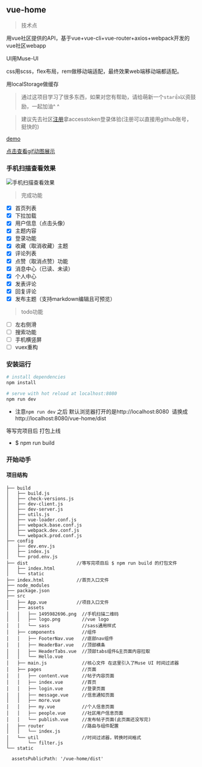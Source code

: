 ## vue-home

>技术点 

用vue社区提供的API，基于vue+vue-cli+vue-router+axios+webpack开发的vue社区webapp

UI用Muse-UI

css用scss，flex布局，rem做移动端适配，最终效果web端移动端都适配。

用localStorage做缓存

>通过这项目学习了很多东西，如果对您有帮助，请给萌新一个`star`👍以资鼓励，一起加油^ ^

> 建议先去社区[注册](https://www.vue-js.com/signup)拿accesstoken登录体验(注册可以直接用github账号，挺快的)

[demo](http://www.jianglijun1004.net/vue-home/dist/)

[点击查看gif动图展示](http://ooytyiziz.bkt.clouddn.com/vue-home.gif)

### 手机扫描查看效果
![手机扫描查看效果](https://github.com/Hxvin/vue-home/blob/master/src/assets/1495982696.png)

> 完成功能

- [x] 首页列表
- [x] 下拉加载
- [x] 用户信息（点击头像）
- [x] 主题内容
- [x] 登录功能
- [x] 收藏（取消收藏）主题
- [x] 评论列表
- [x] 点赞（取消点赞）功能
- [x] 消息中心（已读、未读）
- [x] 个人中心
- [x] 发表评论
- [x] 回复评论
- [x] 发布主题（支持markdown编辑且可预览）

> todo功能
- [ ] 左右侧滑
- [ ] 搜索功能
- [ ] 手机横竖屏
- [ ] vuex重构

### 安装运行

``` bash
# install dependencies
npm install

# serve with hot reload at localhost:8080
npm run dev
```
* 注意`npm run dev` 之后 默认浏览器打开的是http://localhost:8080  请换成http://localhost:8080/vue-home/dist


等写完项目后 打包上线
* $ npm run build

### 开始动手

#### 项目结构

```
├── build
│   ├── build.js
│   ├── check-versions.js
│   ├── dev-client.js
│   ├── dev-server.js
│   ├── utils.js
│   ├── vue-loader.conf.js
│   ├── webpack.base.conf.js
│   ├── webpack.dev.conf.js
│   └── webpack.prod.conf.js
├── config
│   ├── dev.env.js
│   ├── index.js
│   └── prod.env.js
├── dist                  //等写完项目后 $ npm run build 的打包文件
│   ├── index.html
│   └── static
├── index.html            //首页入口文件
├── node_modules
├── package.json          
├── src
│   ├── App.vue           //项目入口文件
│   ├── assets
│   │   ├── 1495982696.png  //手机扫描二维码
│   │   ├── logo.png        //vue logo
│   │   └── sass            //sass通用样式
│   ├── components          //组件
│   │   ├── FooterNav.vue   //底部nav组件
│   │   ├── HeaderBar.vue   //顶部横条
│   │   ├── HeaderTabs.vue  //顶部tabs组件&主页面内容拉取
│   │   └── Hello.vue        
│   ├── main.js             //核心文件 在这里引入了Muse UI 时间过滤器
│   ├── pages               //页面
│   │   ├── content.vue     //帖子内容页面  
│   │   ├── index.vue       //首页
│   │   ├── login.vue       //登录页面
│   │   ├── message.vue     //信息通知页面
│   │   ├── more.vue        
│   │   ├── my.vue          //个人信息页面
│   │   ├── people.vue      //社区用户信息页面
│   │   └── publish.vue     //发布帖子页面(此页面还没写完)
│   ├── router              //路由与组件配置
│   │   └── index.js 
│   └── util                //时间过滤器，转换时间格式
│       └── filter.js
└── static
```
``  
assetsPublicPath: '/vue-home/dist'
``
